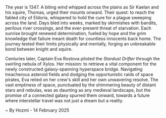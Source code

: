 
The year is 1347.  A biting wind whipped across the plains as Sir Kaelan and his squire, Thomas, urged their mounts onward.  Their quest: to reach the fabled city of Eldoria, whispered to hold the cure for a plague sweeping across the land.  Days bled into weeks, marked by skirmishes with bandits, perilous river crossings, and the ever-present threat of starvation. Each sunrise brought renewed determination, fueled by hope and the grim knowledge that failure meant death for countless innocents back home.  The journey tested their limits physically and mentally, forging an unbreakable bond between knight and squire.

Centuries later, Captain Eva Rostova piloted the *Stardust Drifter* through the swirling nebula of Xylos.  Her mission: to retrieve a vital component for the newly constructed galaxy-spanning hyperspace bridge.  Navigating treacherous asteroid fields and dodging the opportunistic raids of space pirates, Eva relied on her crew's skill and her own unwavering resolve.  The vast emptiness of space, punctuated by the shimmering beauty of distant stars and nebulas, was as daunting as any medieval landscape, but the promise of a connected galaxy spurred them onward, towards a future where interstellar travel was not just a dream but a reality.

~ By Hozmi - 14 February 2025
